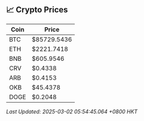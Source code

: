 ## 📈 Crypto Prices

| Coin | Price |
| ---- | ----- |
| BTC | $85729.5436 |
| ETH | $2221.7418 |
| BNB | $605.9546 |
| CRV | $0.4338 |
| ARB | $0.4153 |
| OKB | $45.4378 |
| DOGE | $0.2048 |

_Last Updated: 2025-03-02 05:54:45.064 +0800 HKT_